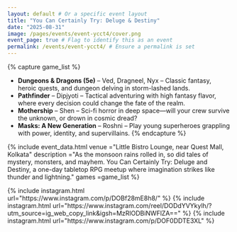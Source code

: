 ```yaml
---
layout: default # Or a specific event layout
title: "You Can Certainly Try: Deluge & Destiny"
date: "2025-08-31"
image: /pages/events/event-ycct4/cover.png
event_page: true # Flag to identify this as an event
permalink: /events/event-ycct4/ # Ensure a permalink is set
---
```

<style>
    .form-link a {
    color: #4a4552;
    font-weight: bold;
    text-decoration: none;
    border-bottom: 1px solid #978da5;
    padding-bottom: 1px;
}
    .form-link a:hover {
        border-bottom-color: #000000;
    }
</style>


{% capture game_list %}
- **Dungeons & Dragons (5e)** – Ved, Dragneel, Nyx – Classic fantasy, heroic quests, and dungeon delving in storm-lashed lands.
- **Pathfinder** – Dipjyoti – Tactical adventuring with high fantasy flavor, where every decision could change the fate of the realm.
- **Mothership** – Shen – Sci-fi horror in deep space—will your crew survive the unknown, or drown in cosmic dread?
- **Masks: A New Generation** – Roshni – Play young superheroes grappling with power, identity, and supervillains.
{% endcapture %}

{% include event_data.html
    venue       ="Little Bistro Lounge, near Quest Mall, Kolkata"
    description ="As the monsoon rains rolled in, so did tales of mystery, monsters, and mayhem. You Can Certainly Try: Deluge and Destiny, a one-day tabletop RPG meetup where imagination strikes like thunder and lightning."
    games       =game_list
%}

<!-- It is time for **a new adventure** and the guild is hiring _adventurers_!
Whether you're a seasoned adventurer or brand new to the hobby, we’ve got a seat for you at the table. Fill up the registration link to book your spot. We have limited seats!

But before that here are some stuff the recruit should know about!

**Registration rules**
- The spots for players are limited so make sure to book it as soon as possible.
- Your spot will be confirmed only after you make the payment and submit this form, in first-come-first-serve basis.
- We will reach out to you via WhatsApp to include you in your table group, and all further communications regarding the event will be via WhatsApp.
- The entry tickets can be cancelled till **25th August**, after which there will be no refund for cancellations.
- In the event of over-registration, you can choose to either get a refund or wait for a spot to open before the event.

**Event Details**
- There will be 6 DMs hosting 6 separate games. Players will be assigned to games based on their preferences to the best of our ability.
- There will be an online (WhatsApp / Discord) session 0 with the DMs before the game.
- Players are expected to maintain communication with their DMs and adhere to the session 0 and character creation deadlines.
- In the event of non-communication, we reserve the right to cancel your tickets without refund after 25th August. -->

<!-- <div class="form-link" markdown="1">
📝 - The house is full! But you are cordially invted to spectate the games on 31st August!
</div> -->


<div style="column-width: 350px; column-gap: 10px; column-fill: balance;">
{% include instagram.html url="https://www.instagram.com/p/DOBf28mE8h8/" %}
{% include instagram.html url="https://www.instagram.com/reel/DODdYVYkylh/?utm_source=ig_web_copy_link&igsh=MzRlODBiNWFlZA==" %}
{% include instagram.html url="https://www.instagram.com/p/DOF0DDTE3XL" %}
</div>
<script src="//www.instagram.com/embed.js"></script>
